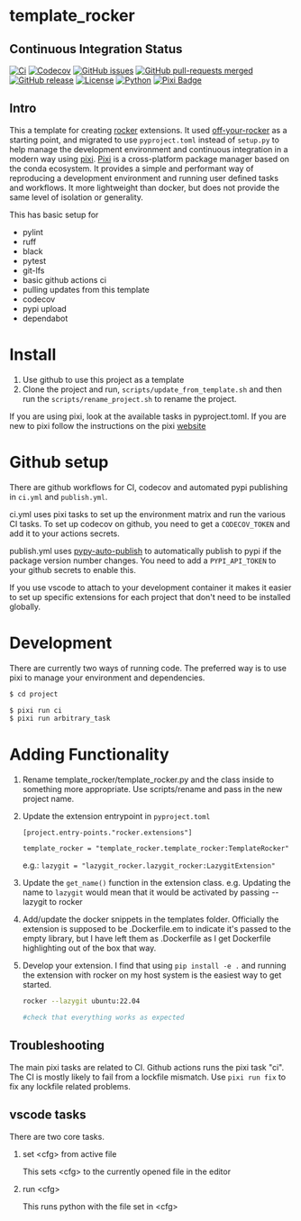 # template_rocker

## Continuous Integration Status

[![Ci](https://github.com/blooop/template_rocker/actions/workflows/ci.yml/badge.svg?branch=main)](https://github.com/blooop/template_rocker/actions/workflows/ci.yml?query=branch%3Amain)
[![Codecov](https://codecov.io/gh/blooop/template_rocker/branch/main/graph/badge.svg?token=Y212GW1PG6)](https://codecov.io/gh/blooop/template_rocker)
[![GitHub issues](https://img.shields.io/github/issues/blooop/template_rocker.svg)](https://GitHub.com/blooop/template_rocker/issues/)
[![GitHub pull-requests merged](https://badgen.net/github/merged-prs/blooop/template_rocker)](https://github.com/blooop/template_rocker/pulls?q=is%3Amerged)
[![GitHub release](https://img.shields.io/github/release/blooop/template_rocker.svg)](https://GitHub.com/blooop/template_rocker/releases/)
[![License](https://img.shields.io/github/license/blooop/template_rocker
)](https://opensource.org/license/mit/)
[![Python](https://img.shields.io/badge/python-3.9%20%7C%203.10%20%7C%203.11%20%7C%203.12%20%7C%203.13-blue)](https://www.python.org/downloads/)
[![Pixi Badge](https://img.shields.io/endpoint?url=https://raw.githubusercontent.com/prefix-dev/pixi/main/assets/badge/v0.json)](https://pixi.sh)

## Intro

This a template for creating [rocker](https://github.com/tfoote/rocker) extensions.  It used [off-your-rocker](https://github.com/sloretz/off-your-rocker) as a starting point, and migrated to use `pyproject.toml` instead of `setup.py` to help manage the development environment and continuous integration in a modern way using [pixi](https://pixi.sh).  [Pixi](https://github.com/prefix-dev/pixi) is a cross-platform package manager based on the conda ecosystem.  It provides a simple and performant way of reproducing a development environment and running user defined tasks and workflows.  It more lightweight than docker, but does not provide the same level of isolation or generality.

This has basic setup for

* pylint
* ruff
* black
* pytest
* git-lfs
* basic github actions ci
* pulling updates from this template
* codecov
* pypi upload
* dependabot

# Install

1. Use github to use this project as a template
2. Clone the project and run, `scripts/update_from_template.sh` and then run the `scripts/rename_project.sh` to rename the project.

If you are using pixi, look at the available tasks in pyproject.toml.  If you are new to pixi follow the instructions on the pixi [website](https://prefix.dev/)

# Github setup

There are github workflows for CI, codecov and automated pypi publishing in `ci.yml` and `publish.yml`.

ci.yml uses pixi tasks to set up the environment matrix and run the various CI tasks. To set up codecov on github, you need to get a `CODECOV_TOKEN` and add it to your actions secrets.

publish.yml uses [pypy-auto-publish](https://github.com/marketplace/actions/python-auto-release-pypi-github) to automatically publish to pypi if the package version number changes. You need to add a `PYPI_API_TOKEN` to your github secrets to enable this.     

If you use vscode to attach to your development container it makes it easier to set up specific extensions for each project that don't need to be installed globally. 

# Development

There are currently two ways of running code.  The preferred way is to use pixi to manage your environment and dependencies. 

```bash
$ cd project

$ pixi run ci
$ pixi run arbitrary_task
```

# Adding Functionality

1. Rename template_rocker/template_rocker.py and the class inside to something more appropriate. Use scripts/rename and pass in the new project name.
2. Update the extension entrypoint in `pyproject.toml` 

    `[project.entry-points."rocker.extensions"]`

    `template_rocker = "template_rocker.template_rocker:TemplateRocker"`

    
    e.g.:
    `lazygit = "lazygit_rocker.lazygit_rocker:LazygitExtension"`

    
3. Update the `get_name()` function in the extension class. e.g. Updating the name to `lazygit` would mean that it would be activated by passing --lazygit to rocker   
   
4. Add/update the docker snippets in the templates folder.  Officially the extension is supposed to be .Dockerfile.em to indicate it's passed to the empty library, but I have left them as .Dockerfile as I get Dockerfile highlighting out of the box that way. 
5. Develop your extension.  I find that using `pip install -e .` and running the extension with rocker on my host system is the easiest way to get started.  

    ```bash
    rocker --lazygit ubuntu:22.04

    #check that everything works as expected
    ```
    


## Troubleshooting

The main pixi tasks are related to CI.  Github actions runs the pixi task "ci".  The CI is mostly likely to fail from a lockfile mismatch.  Use `pixi run fix` to fix any lockfile related problems. 

## vscode tasks

There are two core tasks.  

1. set \<cfg\> from active file

    This sets \<cfg\> to the currently opened file in the editor

2. run \<cfg\>

    This runs python with the file set in \<cfg\>
